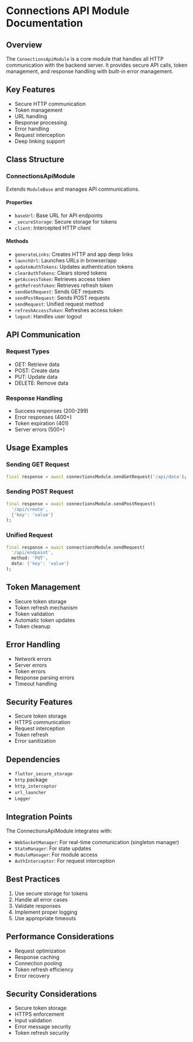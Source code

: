 # Connections API Module Documentation

## Overview
The `ConnectionsApiModule` is a core module that handles all HTTP communication with the backend server. It provides secure API calls, token management, and response handling with built-in error management.

## Key Features
- Secure HTTP communication
- Token management
- URL handling
- Response processing
- Error handling
- Request interception
- Deep linking support

## Class Structure

### ConnectionsApiModule
Extends `ModuleBase` and manages API communications.

#### Properties
- `baseUrl`: Base URL for API endpoints
- `_secureStorage`: Secure storage for tokens
- `client`: Intercepted HTTP client

#### Methods
- `generateLinks`: Creates HTTP and app deep links
- `launchUrl`: Launches URLs in browser/app
- `updateAuthTokens`: Updates authentication tokens
- `clearAuthTokens`: Clears stored tokens
- `getAccessToken`: Retrieves access token
- `getRefreshToken`: Retrieves refresh token
- `sendGetRequest`: Sends GET requests
- `sendPostRequest`: Sends POST requests
- `sendRequest`: Unified request method
- `refreshAccessToken`: Refreshes access token
- `logout`: Handles user logout

## API Communication

### Request Types
- GET: Retrieve data
- POST: Create data
- PUT: Update data
- DELETE: Remove data

### Response Handling
- Success responses (200-299)
- Error responses (400+)
- Token expiration (401)
- Server errors (500+)

## Usage Examples

### Sending GET Request
```dart
final response = await connectionsModule.sendGetRequest('/api/data');
```

### Sending POST Request
```dart
final response = await connectionsModule.sendPostRequest(
  '/api/create',
  {'key': 'value'}
);
```

### Unified Request
```dart
final response = await connectionsModule.sendRequest(
  '/api/endpoint',
  method: 'PUT',
  data: {'key': 'value'}
);
```

## Token Management
- Secure token storage
- Token refresh mechanism
- Token validation
- Automatic token updates
- Token cleanup

## Error Handling
- Network errors
- Server errors
- Token errors
- Response parsing errors
- Timeout handling

## Security Features
- Secure token storage
- HTTPS communication
- Request interception
- Token refresh
- Error sanitization

## Dependencies
- `flutter_secure_storage`
- `http` package
- `http_interceptor`
- `url_launcher`
- `Logger`

## Integration Points
The ConnectionsApiModule integrates with:
- `WebSocketManager`: For real-time communication (singleton manager)
- `StateManager`: For state updates
- `ModuleManager`: For module access
- `AuthInterceptor`: For request interception

## Best Practices
1. Use secure storage for tokens
2. Handle all error cases
3. Validate responses
4. Implement proper logging
5. Use appropriate timeouts

## Performance Considerations
- Request optimization
- Response caching
- Connection pooling
- Token refresh efficiency
- Error recovery

## Security Considerations
- Secure token storage
- HTTPS enforcement
- Input validation
- Error message security
- Token refresh security 